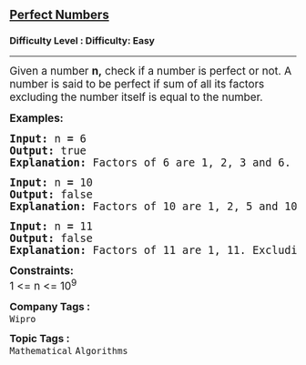<h2><a href="https://www.geeksforgeeks.org/problems/perfect-numbers3207/1?page=1&category=Mathematical&sortBy=submissions">Perfect Numbers</a></h2><h3>Difficulty Level : Difficulty: Easy</h3><hr><div class="problems_problem_content__Xm_eO"><p><span style="font-size: 14pt;">Given a number <strong>n,</strong> check if a number is perfect or not. A number is said to be perfect if sum of all its factors excluding the number itself is equal to the number.&nbsp;</span></p>
<p><span style="font-size: 14pt;"><strong>Examples:</strong></span></p>
<pre><span style="font-size: 14pt;"><strong>Input: </strong>n<strong> = </strong>6
<strong>Output: </strong>true 
<strong>Explanation: </strong>Factors of 6 are 1, 2, 3 and 6. Excluding 6 their sum is 6 which is equal to N itself. So, it's a Perfect Number.</span></pre>
<pre><span style="font-size: 14pt;"><strong>Input:</strong> n<strong> = </strong>10
<strong>Output: </strong>false<br><strong>Explanation: </strong>Factors of 10 are 1, 2, 5 and 10. Excluding 10 their sum is 8 which is not equal to N itself. So, it's not a Perfect Number.<br></span></pre>
<pre><span style="font-size: 14pt;"><strong>Input:</strong> n<strong> = </strong>11
<strong>Output: </strong>false<br><strong>Explanation: </strong>Factors of 11 are 1, 11. Excluding 11 their sum is 1 which is not equal to N itself. So, it's not a Perfect Number.</span></pre>
<p><span style="font-size: 14pt;"><strong>Constraints:</strong></span><br><span style="font-size: 14pt;">1 &lt;= n &lt;= 10<sup>9</sup></span></p></div><p><span style=font-size:18px><strong>Company Tags : </strong><br><code>Wipro</code>&nbsp;<br><p><span style=font-size:18px><strong>Topic Tags : </strong><br><code>Mathematical</code>&nbsp;<code>Algorithms</code>&nbsp;